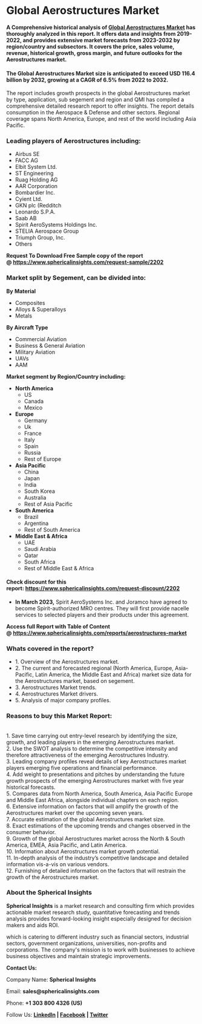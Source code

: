 <h1 class="news-post-title">Global Aerostructures Market</h1>
<p><strong>A Comprehensive historical analysis of&nbsp;<a href="https://www.sphericalinsights.com/reports/aerostructures-market" target="_blank" rel="noopener">Global Aerostructures Market</a>&nbsp;has thoroughly analyzed in this report. It offers data and insights from 2019-2022, and provides extensive market forecasts from 2023-2032 by region/country and subsectors. It covers the price, sales volume, revenue, historical growth, gross margin, and future outlooks for the Aerostructures market.</strong></p>
<h4><strong>The Global Aerostructures Market size is anticipated to exceed USD 116.4 billion by 2032, growing at a CAGR of 6.5% from 2022 to 2032.</strong></h4>
<p>The report includes growth prospects in the global Aerostructures market by type, application, sub segement and region and QMI has compiled a comprehensive detailed research report to offer insights. The report details consumption in the Aerospace &amp; Defense and other sectors. Regional coverage spans North America, Europe, and rest of the world including Asia Pacific.</p>
<h3><strong>Leading players of Aerostructures including:</strong></h3>
<ul>
<li>Airbus SE</li>
<li>FACC AG</li>
<li>Elbit System Ltd.</li>
<li>ST Engineering</li>
<li>Ruag Holding AG</li>
<li>AAR Corporation&nbsp;</li>
<li>Bombardier Inc.&nbsp;</li>
<li>Cyient Ltd.&nbsp;</li>
<li>GKN plc (Redditch</li>
<li>Leonardo S.P.A. &nbsp;</li>
<li>Saab AB &nbsp;</li>
<li>Spirit AeroSystems Holdings Inc. &nbsp;</li>
<li>STELIA Aerospace Group &nbsp;</li>
<li>Triumph Group, Inc. &nbsp;</li>
<li>Others</li>
</ul>
<p><strong>Request To Download Free Sample copy of the report @&nbsp;<a href="https://www.sphericalinsights.com/request-sample/2202">https://www.sphericalinsights.com/request-sample/2202</a></strong></p>
<h3><strong>Market split by Segement, can be divided into:</strong></h3>
<p><strong>By</strong>&nbsp;<strong>Material</strong></p>
<ul>
<li>Composites</li>
<li>Alloys &amp; Superalloys</li>
<li>Metals</li>
</ul>
<p><strong>By Aircraft Type</strong></p>
<ul>
<li>Commercial Aviation</li>
<li>Business &amp; General Aviation</li>
<li>Military Aviation</li>
<li>UAVs</li>
<li>AAM</li>
</ul>
<p><strong>Market segment by Region/Country including:</strong></p>
<ul>
<li><strong>North America</strong>
<ul>
<li>US</li>
<li>Canada</li>
<li>Mexico</li>
</ul>
</li>
<li><strong>Europe</strong>
<ul>
<li>Germany</li>
<li>Uk</li>
<li>France</li>
<li>Italy</li>
<li>Spain</li>
<li>Russia</li>
<li>Rest of Europe</li>
</ul>
</li>
<li><strong>Asia Pacific</strong>
<ul>
<li>China</li>
<li>Japan</li>
<li>India</li>
<li>South Korea</li>
<li>Australia</li>
<li>Rest of Asia Pacific</li>
</ul>
</li>
<li><strong>South America</strong>
<ul>
<li>Brazil</li>
<li>Argentina</li>
<li>Rest of South America</li>
</ul>
</li>
<li><strong>Middle East &amp; Africa</strong>
<ul>
<li>UAE</li>
<li>Saudi Arabia</li>
<li>Qatar</li>
<li>South Africa</li>
<li>Rest of Middle East &amp; Africa</li>
</ul>
</li>
</ul>
<h4>Check discount for this report:&nbsp;<a href="https://www.sphericalinsights.com/request-discount/2202">https://www.sphericalinsights.com/request-discount/2202</a></h4>
<ul>
<li><strong>In March 2023,</strong>&nbsp;Spirit AeroSystems Inc. and Joramco have agreed to become Spirit-authorized MRO centres. They will first provide nacelle services to selected players and their products under this agreement.</li>
</ul>
<p><strong>Access full Report with Table of Content @&nbsp;<a href="https://www.sphericalinsights.com/reports/aerostructures-market">https://www.sphericalinsights.com/reports/aerostructures-market</a>&nbsp;</strong></p>
<h3><strong>Whats covered in the report?</strong></h3>
<ul>
<li>1. Overview of the Aerostructures market.</li>
<li>2. The current and forecasted regional (North America, Europe, Asia-Pacific, Latin America, the Middle East and Africa) market size data for the Aerostructures market, based on segement.</li>
<li>3. Aerostructures Market trends.</li>
<li>4. Aerostructures Market drivers.</li>
<li>5. Analysis of major company profiles.</li>
</ul>
<h3><strong>Reasons to buy this Market Report:</strong></h3>
<p><br />1. Save time carrying out entry-level research by identifying the size, growth, and leading players in the emerging Aerostructures market.<br />2. Use the SWOT analysis to determine the competitive intensity and therefore attractiveness of the emerging Aerostructures Industry.<br />3. Leading company profiles reveal details of key Aerostructures market players emerging five operations and financial performance.<br />4. Add weight to presentations and pitches by understanding the future growth prospects of the emerging Aerostructures market with five year historical forecasts.<br />5. Compares data from North America, South America, Asia Pacific Europe and Middle East Africa, alongside individual chapters on each region.<br />6. Extensive information on factors that will amplify the growth of the Aerostructures market over the upcoming seven years.<br />7. Accurate estimation of the global Aerostructures market size.<br />8. Exact estimations of the upcoming trends and changes observed in the consumer behavior.<br />9. Growth of the global Aerostructures market across the North &amp; South America, EMEA, Asia Pacific, and Latin America.<br />10. Information about Aerostructures market growth potential.<br />11. In-depth analysis of the industry&rsquo;s competitive landscape and detailed information vis-a-vis on various vendors.<br />12. Furnishing of detailed information on the factors that will restrain the growth of the Aerostructures market.</p>
<h3><strong>About the Spherical Insights</strong></h3>
<p><strong>Spherical Insights</strong>&nbsp;is a market research and consulting firm which provides actionable market research study, quantitative forecasting and trends analysis provides forward-looking insight especially designed for decision makers and aids ROI.</p>
<p>which is catering to different industry such as financial sectors, industrial sectors, government organizations, universities, non-profits and corporations. The company's mission is to work with businesses to achieve business objectives and maintain strategic improvements.</p>
<p><strong>Contact Us:</strong></p>
<p>Company Name:&nbsp;<strong>Spherical Insights</strong></p>
<p>Email:&nbsp;<strong>sales@sphericalinsights.com</strong></p>
<p>Phone:&nbsp;<strong>+1 303 800 4326 (US)</strong></p>
<p>Follow Us:&nbsp;<strong><a href="https://www.linkedin.com/company/spherical-insight/"><u>LinkedIn</u></a>&nbsp;|&nbsp;<a href="https://www.facebook.com/sphericalinsights22"><u>Facebook</u></a>&nbsp;|&nbsp;<a href="https://twitter.com/SInsights_US"><u>Twitter</u></a></strong></p>
